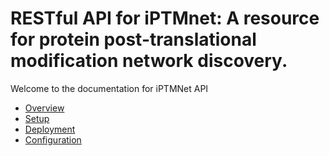 # RESTful API for iPTMnet: A resource for protein post-translational modification network discovery.
Welcome to the documentation for iPTMNet API

* [Overview](doc/overview.md)
* [Setup](doc/setup.md)
* [Deployment](doc/deployment.md)
* [Configuration](doc/config.md)


